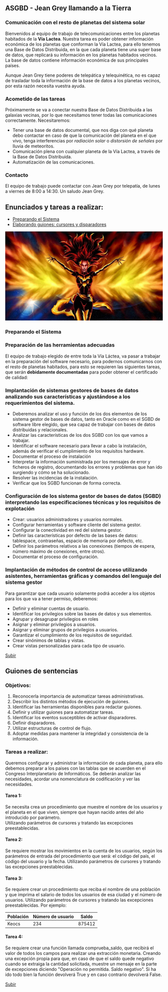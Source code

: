 <a name="principio"></a>
## ASGBD - Jean Grey llamando a la Tierra

### Comunicación con el resto de planetas del sistema solar
Bienvenidos al equipo de trabajo de telecomunicaciones entre los planetas habitados de la **Vía Lactea**.
Nuestra tarea es poder obtener información económica de los planetas que conforman la Vía Lactea, para ello tenemos una Base de Datos Distribuida, en la que cada planeta tiene una super base de datos, que replicará su información en los planetas habitados vecinos. La base de datos contiene información económica de sus principales países.

Aunque Jean Grey tiene poderes de telepática y telequinética, no es capaz de trasladar toda la información de la base de datos a los planetas vecinos, por esta razón necesita vuestra ayuda.

### Acometido de las tareas
Próximamente se va a conectar nuestra Base de Datos Distribuida a las galaxias vecinas, por lo que necesitamos tener todas las comunicaciones correctamente. Necesitaremos:
- Tener una base de datos documental, que nos diga con qué planeta debo contactar en caso de que la comunicación del planeta en el que vivo, tenga interferencias por *radiación solar* o *distorsión de señales* por lluvia de meteoritos.
- Comunicación plena con cualquier planeta de la Vía Lactea, a través de la Base de Datos Distribuida.
- Automatización de las comunicaciones.

### Contacto
El equipo de trabajo puede contactar con Jean Grey por telepatía, de lunes a viernes de 8:00 a 14:30.
Un saludo
    Jean Grey.

## Enunciados y tareas a realizar:
* [Preparando el Sistema](#preparacion)
* [Elaborando guiones: cursores y disparadores](#guiones)

![Poderes de Jean Gray](./Jean_Gray.png)

<a name="preparacion"></a>
### **Preparando el Sistema**
### Preparación de las herramientas adecuadas
El equipo de trabajo elegido de entre toda la Vía Láctea, va pasar a trabajar en la preparación del software necesario, para podernos comunicarnos con el resto de planetas habitados, para esto se requieren las siguientes tareas, que serán **debidamente documentadas** para poder obtener el certificado de calidad:
### Implantación de sistemas gestores de bases de datos analizando sus características y ajustándose a los requerimientos del sistema.
- Deberemos analizar el uso y función de los dos elementos de los sistema gestor de bases de datos, tanto en Oracle como en el SGBD de software libre elegido, que sea capaz de trabajar con bases de datos distribuidas y relacionales.
- Analizar las características de los dos SGBD con los que vamos a trabajar.
- Identificar el software necesario para llevar a cabo la instalación, además de verificar el cumplimiento de los requisitos hardware.
- Documentar el proceso de instalación
- Interpretar la información suministrada por los mensajes de error y ficheros de registro, documentando los errores y problemas que han ido surgiendo y cómo se ha solucionado.
- Resolver las incidencias de la instalación.
- Verificar que los SGBD funcionan de forma correcta.

### Configuración de los sistema gestor de bases de datos (SGBD) interpretando las especificaciones técnicas y los requisitos de explotación
- Crear: usuarios administradores y usuarios normales.
- Configurar herramientas y software cliente del sistema gestor.
- Configurar la conectividad en red del sistema gestor.
- Definir las características por defecto de las bases de datos: tablespace, contraseñas, espacio de memoria por defecto, etc.
- Definir los parámetros relativos a las conexiones (tiempos de espera, número máximo de conexiones, entre otros).
- Documentar el proceso de configuración.

### Implantación de métodos de control de acceso utilizando asistentes, herramientas gráficas y comandos del lenguaje del sistema gestor
Para garantizar que cada usuario solamente podrá acceder a los objetos para los que va a tener permiso, deberemos:
- Definir y eliminar cuentas de usuario.
- Identificar los privilegios sobre las bases de datos y sus elementos.
- Agrupar y desagrupar privilegios en roles
- Asignar y eliminar privilegios a usuarios.
- Asignar y eliminar grupos de privilegios a usuarios.
- Garantizar el cumplimiento de los requisitos de seguridad.
- Crear sinónimos de tablas y vistas.
- Crear vistas personalizadas para cada tipo de usuario.
  
[Subir](#principio)

<a name="guiones"></a>  
## **Guiones de sentencias**
### Objetivos:
1. Reconocerla importancia de automatizar tareas administrativas.
2. Describir los distintos métodos de ejecución de guiones.
3. Identificar las herramientas disponibles para redactar guiones.
4. Definir y utilizar guiones para automatizar tareas.
5. Identificar los eventos susceptibles de activar disparadores.
6. Definir disparadores.
7. Utilizar estructuras de control de flujo.
8. Adoptar medidas para mantener la integridad y consistencia de la información.

### Tareas a realizar:
Queremos configurar y administrar la información de cada planeta, para ello debemos preparar a los paises con las tablas que se acuerden en el Congreso Interplanetario de Informáticos.
Se deberán analizar las necesidades, acordar una nomenclatura de codificación y ver las necesidades.

#### Tarea 1:
Se necesita crea un procedimiento que muestre el nombre de los usuarios y el planeta en el que viven, siempre que hayan nacido antes del año introducido por parámetro.  
Utilizando parámetros de cursores y tratando las excepciones preestablecidas.

#### Tarea 2:
Se requiere mostrar los movimientos en la cuenta de los usuarios, según los parámetros de entrada del procedimiento que será: el código del país, el código del usuario y la fecha. 
Utilizando parámetros de cursores y tratando las excepciones preestablecidas.

#### Tarea 3:
Se requiere crear un procedimiento que reciba el nombre de una población y que imprima el salario de todos los usuarios de esa ciudad y el número de usuarios. 
Utilizando parámetros de cursores y tratando las excepciones preestablecidas.
Por ejemplo: 

|Población |Número de usuario|Saldo        |
|----------|-----------------|---------------|
|Keocs     |234              |875412  |

#### Tarea 4:
Se requiere crear una función llamada comprueba_saldo, que recibirá el valor de todos los campos para realizar una extracción monetaria. Creando una excepción propia para que, en caso de que el saldo quede negativo cuando se extraiga la cantidad solicitada, muestre un mensaje en la parte de excepciones diciendo "Operación no permitida. Saldo negativo". Si ha ido todo bien la función devolverá True y en caso contrario devolverá False. 
 
[Subir](#principio)

